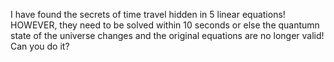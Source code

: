 I have found the secrets of time travel hidden in 5 linear equations! HOWEVER, they need to be solved within 10 seconds or else the quantumn state of the universe changes and the original equations are no longer valid! Can you do it?
